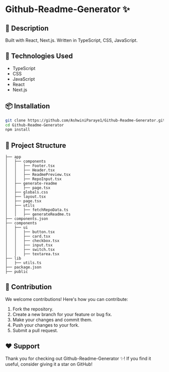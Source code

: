 # Github-Readme-Generator ✨

## 📝 Description
 Built with React, Next.js. Written in TypeScript, CSS, JavaScript.

## 🔧 Technologies Used
- TypeScript
- CSS
- JavaScript
- React
- Next.js

## 📦 Installation
```sh
git clone https://github.com/AshwiniParaye1/Github-Readme-Generator.git
cd Github-Readme-Generator
npm install
```
## 📂 Project Structure
```
├── app
│   ├── components
│   │   ├── Footer.tsx
│   │   ├── Header.tsx
│   │   ├── ReadmePreview.tsx
│   │   ├── RepoInput.tsx
│   ├── generate-readme
│   │   ├── page.tsx
│   ├── globals.css
│   ├── layout.tsx
│   ├── page.tsx
│   ├── utils
│   │   ├── fetchRepoData.ts
│   │   ├── generateReadme.ts
├── components.json
├── components
│   ├── ui
│   │   ├── button.tsx
│   │   ├── card.tsx
│   │   ├── checkbox.tsx
│   │   ├── input.tsx
│   │   ├── switch.tsx
│   │   ├── textarea.tsx
├── lib
│   ├── utils.ts
├── package.json
├── public

```

## 🤝 Contribution
We welcome contributions! Here's how you can contribute:

1.  Fork the repository.
2.  Create a new branch for your feature or bug fix.
3.  Make your changes and commit them.
4.  Push your changes to your fork.
5.  Submit a pull request.

## ❤️ Support
Thank you for checking out Github-Readme-Generator ✨! If you find it useful, consider giving it a star on GitHub!

